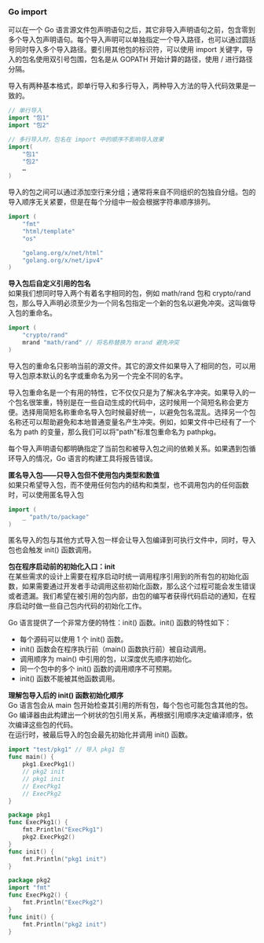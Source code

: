 
### Go import
可以在一个 Go 语言源文件包声明语句之后，其它非导入声明语句之前，包含零到多个导入包声明语句。每个导入声明可以单独指定一个导入路径，也可以通过圆括号同时导入多个导入路径。要引用其他包的标识符，可以使用 import 关键字，导入的包名使用双引号包围，包名是从 GOPATH 开始计算的路径，使用 / 进行路径分隔。

导入有两种基本格式，即单行导入和多行导入，两种导入方法的导入代码效果是一致的。  
```go
// 单行导入
import "包1"
import "包2"

// 多行导入时，包名在 import 中的顺序不影响导入效果
import(
    "包1"
    "包2"
    …
)
```

导入的包之间可以通过添加空行来分组；通常将来自不同组织的包独自分组。包的导入顺序无关紧要，但是在每个分组中一般会根据字符串顺序排列。
```go
import (
    "fmt"
    "html/template"
    "os"

    "golang.org/x/net/html"
    "golang.org/x/net/ipv4"
)
```

**导入包后自定义引用的包名**  
如果我们想同时导入两个有着名字相同的包，例如 math/rand 包和 crypto/rand 包，那么导入声明必须至少为一个同名包指定一个新的包名以避免冲突。这叫做导入包的重命名。  
```go
import (
    "crypto/rand"
    mrand "math/rand" // 将名称替换为 mrand 避免冲突
)
```
导入包的重命名只影响当前的源文件。其它的源文件如果导入了相同的包，可以用导入包原本默认的名字或重命名为另一个完全不同的名字。

导入包重命名是一个有用的特性，它不仅仅只是为了解决名字冲突。如果导入的一个包名很笨重，特别是在一些自动生成的代码中，这时候用一个简短名称会更方便。选择用简短名称重命名导入包时候最好统一，以避免包名混乱。选择另一个包名称还可以帮助避免和本地普通变量名产生冲突。例如，如果文件中已经有了一个名为 path 的变量，那么我们可以将"path"标准包重命名为 pathpkg。

每个导入声明语句都明确指定了当前包和被导入包之间的依赖关系。如果遇到包循环导入的情况，Go 语言的构建工具将报告错误。

**匿名导入包——只导入包但不使用包内类型和数值**  
如果只希望导入包，而不使用任何包内的结构和类型，也不调用包内的任何函数时，可以使用匿名导入包
```go
import (
    _ "path/to/package"
)
```
匿名导入的包与其他方式导入包一样会让导入包编译到可执行文件中，同时，导入包也会触发 init() 函数调用。

**包在程序启动前的初始化入口：init**  
在某些需求的设计上需要在程序启动时统一调用程序引用到的所有包的初始化函数，如果需要通过开发者手动调用这些初始化函数，那么这个过程可能会发生错误或者遗漏。我们希望在被引用的包内部，由包的编写者获得代码启动的通知，在程序启动时做一些自己包内代码的初始化工作。

Go 语言提供了一个非常方便的特性：init() 函数。init() 函数的特性如下：
- 每个源码可以使用 1 个 init() 函数。
- init() 函数会在程序执行前（main() 函数执行前）被自动调用。
- 调用顺序为 main() 中引用的包，以深度优先顺序初始化。
- 同一个包中的多个 init() 函数的调用顺序不可预期。
- init() 函数不能被其他函数调用。

**理解包导入后的 init() 函数初始化顺序**  
Go 语言包会从 main 包开始检查其引用的所有包，每个包也可能包含其他的包。Go 编译器由此构建出一个树状的包引用关系，再根据引用顺序决定编译顺序，依次编译这些包的代码。  
在运行时，被最后导入的包会最先初始化并调用 init() 函数。
```go
import "test/pkg1" // 导入 pkg1 包
func main() {
    pkg1.ExecPkg1()
    // pkg2 init
    // pkg1 init
    // ExecPkg1
    // ExecPkg2
}

package pkg1
func ExecPkg1() {
    fmt.Println("ExecPkg1")
    pkg2.ExecPkg2()
}
func init() {
    fmt.Println("pkg1 init")
}

package pkg2
import "fmt"
func ExecPkg2() {
    fmt.Println("ExecPkg2")
}
func init() {
    fmt.Println("pkg2 init")
}
```
